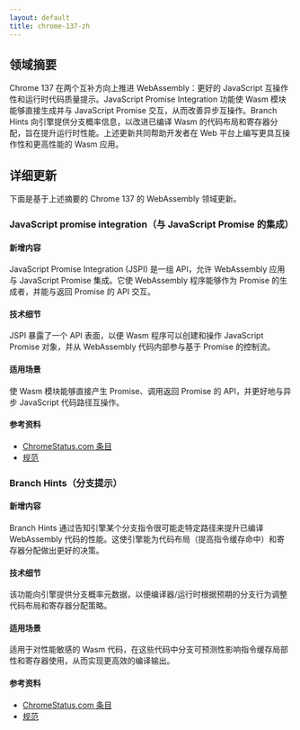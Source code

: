 ```yaml
---
layout: default
title: chrome-137-zh
---
```


## 领域摘要

Chrome 137 在两个互补方向上推进 WebAssembly：更好的 JavaScript 互操作性和运行时代码质量提示。JavaScript Promise Integration 功能使 Wasm 模块能够直接生成并与 JavaScript Promise 交互，从而改善异步互操作。Branch Hints 向引擎提供分支概率信息，以改进已编译 Wasm 的代码布局和寄存器分配，旨在提升运行时性能。上述更新共同帮助开发者在 Web 平台上编写更具互操作性和更高性能的 Wasm 应用。

## 详细更新

下面是基于上述摘要的 Chrome 137 的 WebAssembly 领域更新。

### JavaScript promise integration（与 JavaScript Promise 的集成）

#### 新增内容
JavaScript Promise Integration (JSPI) 是一组 API，允许 WebAssembly 应用与 JavaScript Promise 集成。它使 WebAssembly 程序能够作为 Promise 的生成者，并能与返回 Promise 的 API 交互。

#### 技术细节
JSPI 暴露了一个 API 表面，以便 Wasm 程序可以创建和操作 JavaScript Promise 对象，并从 WebAssembly 代码内部参与基于 Promise 的控制流。

#### 适用场景
使 Wasm 模块能够直接产生 Promise、调用返回 Promise 的 API，并更好地与异步 JavaScript 代码路径互操作。

#### 参考资料
- [ChromeStatus.com 条目](https://chromestatus.com/feature/5059306691878912)  
- [规范](https://github.com/WebAssembly/js-promise-integration)

### Branch Hints（分支提示）

#### 新增内容
Branch Hints 通过告知引擎某个分支指令很可能走特定路径来提升已编译 WebAssembly 代码的性能。这使引擎能为代码布局（提高指令缓存命中）和寄存器分配做出更好的决策。

#### 技术细节
该功能向引擎提供分支概率元数据，以便编译器/运行时根据预期的分支行为调整代码布局和寄存器分配策略。

#### 适用场景
适用于对性能敏感的 Wasm 代码，在这些代码中分支可预测性影响指令缓存局部性和寄存器使用，从而实现更高效的编译输出。

#### 参考资料
- [ChromeStatus.com 条目](https://chromestatus.com/feature/5089072889290752)  
- [规范](https://github.com/WebAssembly/branch-hinting)
